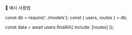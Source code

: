 
📄 예시 사용법

const db = require('../models');
const { users, routes } = db;

const data = await users.findAll({ include: [routes] });
